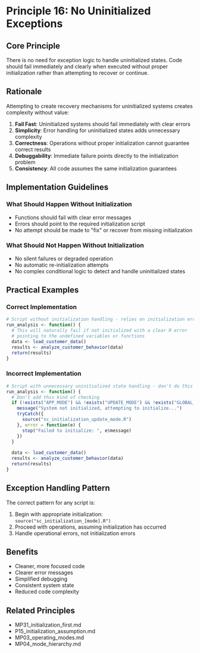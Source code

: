 # Principle 16: No Uninitialized Exceptions

## Core Principle
There is no need for exception logic to handle uninitialized states. Code should fail immediately and clearly when executed without proper initialization rather than attempting to recover or continue.

## Rationale
Attempting to create recovery mechanisms for uninitialized systems creates complexity without value:

1. **Fail Fast**: Uninitialized systems should fail immediately with clear errors
2. **Simplicity**: Error handling for uninitialized states adds unnecessary complexity 
3. **Correctness**: Operations without proper initialization cannot guarantee correct results
4. **Debuggability**: Immediate failure points directly to the initialization problem
5. **Consistency**: All code assumes the same initialization guarantees

## Implementation Guidelines

### What Should Happen Without Initialization
- Functions should fail with clear error messages
- Errors should point to the required initialization script
- No attempt should be made to "fix" or recover from missing initialization

### What Should Not Happen Without Initialization
- No silent failures or degraded operation
- No automatic re-initialization attempts
- No complex conditional logic to detect and handle uninitialized states

## Practical Examples

### Correct Implementation
```r
# Script without initialization handling - relies on initialization errors
run_analysis <- function() {
  # This will naturally fail if not initialized with a clear R error
  # pointing to the undefined variables or functions
  data <- load_customer_data()
  results <- analyze_customer_behavior(data)
  return(results)
}
```

### Incorrect Implementation
```r
# Script with unnecessary uninitialized state handling - don't do this
run_analysis <- function() {
  # Don't add this kind of checking
  if (!exists("APP_MODE") && !exists("UPDATE_MODE") && !exists("GLOBAL_MODE")) {
    message("System not initialized, attempting to initialize...")
    tryCatch({
      source("sc_initialization_update_mode.R")
    }, error = function(e) {
      stop("Failed to initialize: ", e$message)
    })
  }
  
  data <- load_customer_data()
  results <- analyze_customer_behavior(data)
  return(results)
}
```

## Exception Handling Pattern
The correct pattern for any script is:

1. Begin with appropriate initialization: `source("sc_initialization_[mode].R")`
2. Proceed with operations, assuming initialization has occurred
3. Handle operational errors, not initialization errors

## Benefits
- Cleaner, more focused code
- Clearer error messages
- Simplified debugging
- Consistent system state
- Reduced code complexity

## Related Principles
- MP31_initialization_first.md
- P15_initialization_assumption.md
- MP03_operating_modes.md
- MP04_mode_hierarchy.md